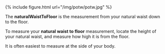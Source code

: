 {% include figure.html url="/img/potw/potw.jpg" %}

The **naturalWaistToFloor** is the measurement from your natural waist down to the floor.

To measure your **natural waist to floor** measurement,
locate the height of your natural waist, and measure how high it is from the floor.

It is often easiest to measure at the side of your body.
